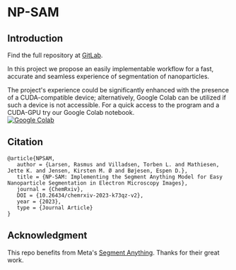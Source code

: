 # NP-SAM

## Introduction
Find the full repository at [GitLab](https://gitlab.au.dk/disorder/np-sam/-/tree/main/).

In this project we propose an easily implementable workflow for a fast, accurate and seamless experience of segmentation of nanoparticles.

The project's experience could be significantly enhanced with the presence of a CUDA-compatible device; alternatively, Google Colab can be utilized if such a device is not accessible. For a quick access to the program and a CUDA-GPU try our Google Colab notebook. <br>
[![Google Colab](https://colab.research.google.com/assets/colab-badge.svg)](https://colab.research.google.com/github/TorbenVilladsen/np-sam/blob/main/NPSAM_GoogleColab.ipynb)
## Citation
```
@article{NPSAM,
   author = {Larsen, Rasmus and Villadsen, Torben L. and Mathiesen, Jette K. and Jensen, Kirsten M. Ø and Bøjesen, Espen D.},
   title = {NP-SAM: Implementing the Segment Anything Model for Easy Nanoparticle Segmentation in Electron Microscopy Images},
   journal = {ChemRxiv},
   DOI = {10.26434/chemrxiv-2023-k73qz-v2},
   year = {2023},
   type = {Journal Article}
}
```

## Acknowledgment
This repo benefits from Meta's [Segment Anything](https://github.com/facebookresearch/segment-anything). Thanks for their great work.


